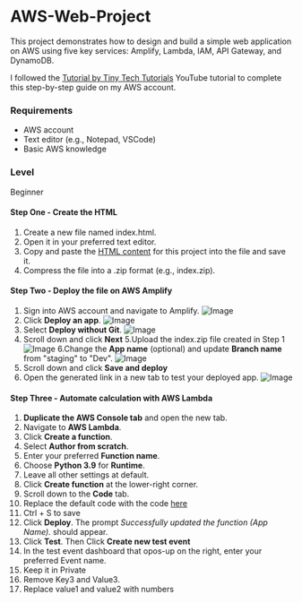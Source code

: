 # AWS-Web-Project
This project demonstrates how to design and build a simple web application on AWS using five key services: Amplify, Lambda, IAM, API Gateway, and DynamoDB.

I followed the [Tutorial by Tiny Tech Tutorials](https://youtu.be/7m_q1ldzw0U?si=-u2LWjtARnRJilov) YouTube tutorial to complete this step-by-step guide on my AWS account.

### Requirements
- AWS account
- Text editor (e.g., Notepad, VSCode)
- Basic AWS knowledge
  
### Level
Beginner 

#### Step One - Create the HTML
1. Create a new file named index.html.
2. Open it in your preferred text editor.
3. Copy and paste the [HTML content](https://github.com/KokoScripts/AWS-Web-Project/blob/main/index.html) for this project into the file and save it.
4. Compress the file into a .zip format (e.g., index.zip).

#### Step Two - Deploy the file on AWS Amplify
1. Sign into AWS account and navigate to Amplify.
   ![Image](https://github.com/user-attachments/assets/bbd22c6d-3b29-4403-8313-8c34d7d14ae9)
2. Click  **Deploy an app**.
   ![Image](https://github.com/user-attachments/assets/ff22f309-c470-4eb6-86d2-8dd351964300)
3. Select **Deploy without Git**.
   ![Image](https://github.com/user-attachments/assets/10f68086-8032-4a06-8310-39731b860ce0)
4. Scroll down and click **Next**
5.Upload the index.zip file created in Step 1
   ![Image](https://github.com/user-attachments/assets/5d2e92ec-e74f-490a-a8aa-5b00239ff917)
6.Change the **App name** (optional) and update **Branch name** from "staging" to "Dev".
   ![Image](https://github.com/user-attachments/assets/c9e5f607-5b8d-4645-b274-35b948d44ac5)
7. Scroll down and click **Save and deploy**
8. Open the generated link in a new tab to test your deployed app.
   ![Image](https://github.com/user-attachments/assets/64027ada-9773-4304-afaf-4a491715eb01) 

#### Step Three - Automate calculation with AWS Lambda  
1. **Duplicate the AWS Console tab** and open the new tab.  
2. Navigate to **AWS Lambda**.  
3. Click **Create a function**.  
4. Select **Author from scratch**.  
5. Enter your preferred **Function name**.  
6. Choose **Python 3.9** for **Runtime**.  
7. Leave all other settings at default.  
8. Click **Create function** at the lower-right corner.
9. Scroll down to the **Code** tab.
10. Replace the default code with the code [here](https://github.com/KokoScripts/AWS-Web-Project/blob/main/Original-Lambda.txt)
11. Ctrl + S to save
12. Click **Deploy**. The prompt *Successfully updated the function (App Name).* should appear.
13. Click **Test**. Then Click **Create new test event**
14. In the test event dashboard that opos-up on the right, enter your preferred Event name.
15. Keep it in Private
16. Remove Key3 and Value3.
17. Replace value1 and value2 with numbers










   
